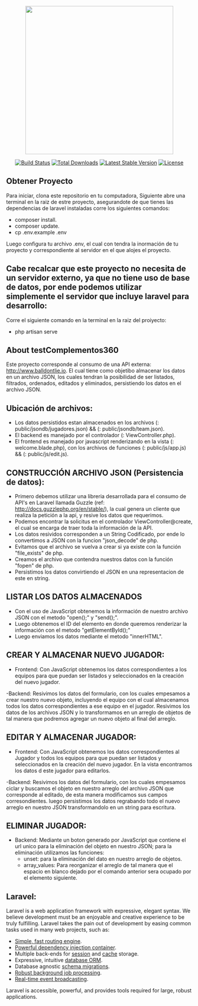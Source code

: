 <p align="center"><img src="https://res.cloudinary.com/dtfbvvkyp/image/upload/v1566331377/laravel-logolockup-cmyk-red.svg" width="400"></p>

<p align="center">
<a href="https://travis-ci.org/laravel/framework"><img src="https://travis-ci.org/laravel/framework.svg" alt="Build Status"></a>
<a href="https://packagist.org/packages/laravel/framework"><img src="https://poser.pugx.org/laravel/framework/d/total.svg" alt="Total Downloads"></a>
<a href="https://packagist.org/packages/laravel/framework"><img src="https://poser.pugx.org/laravel/framework/v/stable.svg" alt="Latest Stable Version"></a>
<a href="https://packagist.org/packages/laravel/framework"><img src="https://poser.pugx.org/laravel/framework/license.svg" alt="License"></a>
</p>

## Obtener Proyecto

Para iniciar, clona este repositorio en tu computadora, Siguiente abre una terminal en la raiz de estre proyecto, asegurandote de que tienes las dependencias de laravel instaladas corre los siguientes comandos:

- composer install.
- composer update.
- cp .env.example .env

Luego configura tu archivo .env, el cual con tendra la inormación de tu proyecto y correspondiente al servidor en el que alojes el proyecto.

## Cabe recalcar que este proyecto no necesita de un servidor externo, ya que no tiene uso de base de datos, por ende podemos utilizar simplemente el servidor que incluye laravel para desarrollo:
Corre el siguiente comando en la terminal en la raiz del proiyecto:

- php artisan serve

## About testComplementos360
Este proyecto corresponde al consumo de una API externa: http://www.balldontlie.io. El cual tiene como objetibo almacenar los datos en un archivo JSON, los cuales tendran la posibilidad de ser listados, filtrados, ordenados, editados y eliminados, persistiendo los datos en el archivo JSON.

## Ubicación de archivos:
- Los datos persistidos estan almacenados en los archivos (: public/jsondb/jugadores.json) && (: public/jsondb/team.json).
- El backend es manejado por el controlador (: ViewController.php).
- El frontend es manejado por javascript renderizando en la vista (: welcome.blade.php), con los archivos de funciones (: public/js/app.js) && (: public/js/edit.js).

## CONSTRUCCIÓN ARCHIVO JSON (Persistencia de datos):

- Primero debemos utilizar una libreria desarrollada para el consumo de API's en Laravel llamada Guzzle (ref: http://docs.guzzlephp.org/en/stable/), la cual genera un cliente que realiza la petición a la api, y resive los datos que requerimos.
- Podemos encontrar la solicitus en el controlador ViewController@create, el cual se encarga de traer toda la información de la API.
- Los datos resividos corresponden a un String Codificado, por ende lo convertimos a JSON con la funcion "json_decode" de php.
- Evitamos que el archivo se vuelva a crear si ya existe con la función "file_exists" de php.
- Creamos el archivo que contendra nuestros datos con la función "fopen" de php.
- Persistimos los datos  convirtiendo el JSON en una representacion de este en string.

## LISTAR LOS DATOS ALMACENADOS
- Con el uso de JavaScript obtenemos la información de nuestro archivo JSON con el metodo "open();" y "send();".
- Luego obtenemos el ID del elemento en donde queremos renderizar la información con el metodo "getElementById();"
- Luego enviamos los datos mediante el metodo "innerHTML".

## CREAR Y ALMACENAR NUEVO JUGADOR:
- Frontend: Con JavaScript obtenemos los datos correspondientes a los equipos para que puedan ser listados y seleccionados en la creación del nuevo jugador.

-Backend: Resivimos los datos del formulario, con los cuales empesamos a crear nuestro nuevo objeto, incluyendo el equipo con el cual almacenamos todos los datos correspondientes a ese equipo en el jugador. Resivimos los datos de los archivos JSON y lo transformamos en un arreglo de objetos de tal manera que podremos agregar un nuevo objeto al final del arreglo. 


## EDITAR Y ALMACENAR JUGADOR:
- Frontend: Con JavaScript obtenemos los datos correspondientes al Jugador y todos los equipos para que puedan ser listados y seleccionados en la creación del nuevo jugador. En la vista encontramos los datos d este jugador para editarlos.

-Backend: Resivimos los datos del formulario, con los cuales empesamos ciclar y buscamos el objeto en nuestro arreglo del archivo JSON que corresponde al editado, de esta manera modificamos sus campos corresondientes. luego persistimos los datos regrabando todo el nuevo arreglo en nuestro JSON transformandolo en un string para escritura. 

## ELIMINAR JUGADOR:

- Backend: Mediante un boton generado por JavaScript que contiene el url unico para la eliminación del objeto en nuestro JSON; para la eliminación utilizamos las funciones:
    - unset: para la eliminación del dato en nuestro arreglo de objetos.
    - array_values: Para reorganizar el arreglo de tal manera que el espacio en blanco dejado por el comando anterior sera ocupado por el elemento siguiente.

## Laravel: 

Laravel is a web application framework with expressive, elegant syntax. We believe development must be an enjoyable and creative experience to be truly fulfilling. Laravel takes the pain out of development by easing common tasks used in many web projects, such as:

- [Simple, fast routing engine](https://laravel.com/docs/routing).
- [Powerful dependency injection container](https://laravel.com/docs/container).
- Multiple back-ends for [session](https://laravel.com/docs/session) and [cache](https://laravel.com/docs/cache) storage.
- Expressive, intuitive [database ORM](https://laravel.com/docs/eloquent).
- Database agnostic [schema migrations](https://laravel.com/docs/migrations).
- [Robust background job processing](https://laravel.com/docs/queues).
- [Real-time event broadcasting](https://laravel.com/docs/broadcasting).

Laravel is accessible, powerful, and provides tools required for large, robust applications.